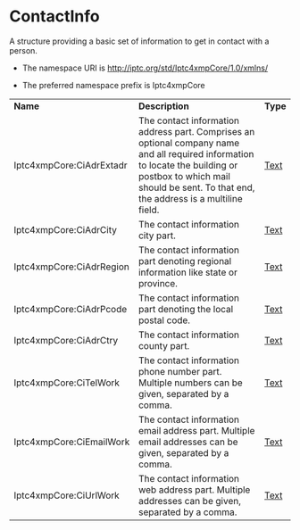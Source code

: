 # ContactInfo

A structure providing a basic set of information to get in contact with a person.

- The namespace URI is http://iptc.org/std/Iptc4xmpCore/1.0/xmlns/

- The preferred namespace prefix is Iptc4xmpCore

|    |           |    |
|----|-----------|----|
|**Name**|**Description**|**Type**|
|Iptc4xmpCore:CiAdrExtadr|The contact information address part. Comprises an optional company name and all required information to locate the building or postbox to which mail should be sent. To that end, the address is a multiline field.  |[Text](./index.md#text)|
|Iptc4xmpCore:CiAdrCity|The contact information city part.  |[Text](./index.md#text)|
|Iptc4xmpCore:CiAdrRegion|The contact information part denoting regional information like state or province. |[Text](./index.md#text)|
|Iptc4xmpCore:CiAdrPcode|The contact information part denoting the local postal code. |[Text](./index.md#text)|
|Iptc4xmpCore:CiAdrCtry|The contact information county part.  |[Text](./index.md#text)|
|Iptc4xmpCore:CiTelWork|The contact information phone number part. Multiple numbers can be given, separated by a comma.|[Text](./index.md#text)|
|Iptc4xmpCore:CiEmailWork|The contact information email address part. Multiple email addresses can be given, separated by a comma. |[Text](./index.md#text)|
|Iptc4xmpCore:CiUrlWork|The contact information web address part. Multiple addresses can be given, separated by a comma. |[Text](./index.md#text)|
